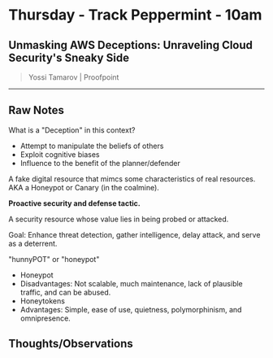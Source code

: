 # Thursday - Track Peppermint - 10am

## Unmasking AWS Deceptions: Unraveling Cloud Security's Sneaky Side

> Yossi Tamarov | Proofpoint

---

## Raw Notes

What is a "Deception" in this context? 

- Attempt to manipulate the beliefs of others
- Exploit cognitive biases
- Influence to the benefit of the planner/defender

A fake digital resource that mimcs some characteristics of real resources. AKA a Honeypot or Canary (in the coalmine).

**Proactive security and defense tactic.**

A security resource whose value lies in being probed or attacked.

Goal: Enhance threat detection, gather intelligence, delay attack, and serve as a deterrent.

"hunnyPOT" or "honeypot"

- Honeypot
 - Disadvantages: Not scalable, much maintenance, lack of plausible traffic, and can be abused.
- Honeytokens
 - Advantages: Simple, ease of use, quietness, polymorphinism, and omnipresence.



## Thoughts/Observations